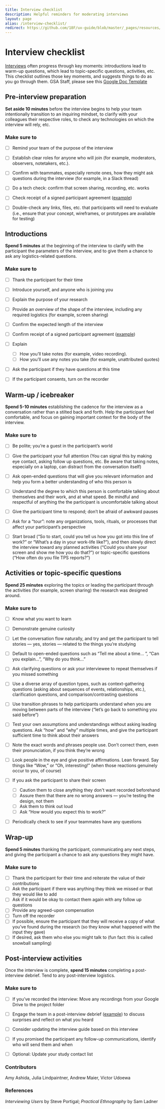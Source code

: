 ```yaml
---
title: Interview checklist
description: Helpful reminders for moderating interviews
layout: page
alias: /interview-checklist/
redirect: https://github.com/18F/ux-guide/blob/master/_pages/resources/interview-checklist.md
---
```


# Interview checklist

[Interviews](https://methods.18f.gov/stakeholder-and-user-interviews/) often progress through key moments: introductions lead to warm-up questions, which lead to topic-specific questions, activities, etc. This checklist outlines those key moments, and suggests things to do as you go through them. GSA Staff, please see this [Google Doc Template](https://docs.google.com/document/d/1zRA2EK9qZ5H_cM3Ki5xf6Gz72F6Ah6i0E87YpwHTC9A/edit)


## Pre-interview preparation
**Set aside 10 minutes** before the interview begins to help your team intentionally transition to an inquiring mindset, to clarify with your colleagues their respective roles, to check any technologies on which the interview will rely, etc.

### Make sure to
- [ ] Remind your team of the purpose of the interview
- [ ] Establish clear roles for anyone who will join (for example, moderators, observers, notetakers, etc.).
- [ ] Confirm with teammates, especially remote ones, how they might ask questions during the interview (for example, in a Slack thread)
- [ ] Do a tech check: confirm that screen sharing, recording, etc. works
- [ ] Check receipt of a signed participant agreement ([example](/participant-agreement/))
- [ ] Double-check any links, files, etc. that participants will need to evaluate (i.e., ensure that your concept, wireframes, or prototypes are available for testing)


## Introductions
**Spend 5 minutes** at the beginning of the interview to clarify with the participant the parameters of the interview, and to give them a chance to ask any logistics-related questions.

### Make sure to
- [ ] Thank the participant for their time
- [ ] Introduce yourself, and anyone who is joining you
- [ ] Explain the purpose of your research
- [ ] Provide an overview of the shape of the interview, including any required logistics (for example, screen sharing)
- [ ] Confirm the expected length of the interview
- [ ] Confirm receipt of a signed participant agreement ([example](/participant-agreement/))
- [ ] Explain
  - [ ] How you’ll take notes (for example, video recording).
  - [ ] How you’ll use any notes you take (for example, unattributed quotes)
- [ ] Ask the participant if they have questions at this time
- [ ] If the participant consents, turn on the recorder


## Warm-up / icebreaker
**Spend 5-10 minutes** establishing the cadence for the interview as a conversation rather than a stilted back and forth. Help the participant feel comfortable, and focus on gaining important context for the body of the interview.

### Make sure to

- [ ] Be polite; you’re a guest in the participant’s world
- [ ] Give the participant your full attention (You can signal this by making eye contact, asking follow up questions, etc. Be aware that taking notes, especially on a laptop, can distract from the conversation itself)
- [ ] Ask open-ended questions that will give you relevant information and help you form a better understanding of who this person is
- [ ] Understand the degree to which this person is comfortable talking about themselves and their work, and at what speed. Be mindful and respectful of anything the the participant is uncomfortable talking about
- [ ] Give the participant time to respond; don’t be afraid of awkward pauses
- [ ] Ask for a “tour”: note any organizations, tools, rituals, or processes that affect your participant’s perspective
- [ ] Start broad (“So to start, could you tell us how you got into this line of work?” or “What’s a day in your work-life like?”), and then slowly direct the interview toward any planned activities (“Could you share your screen and show me how you do that?”) or topic-specific questions (“How often do you file TPS reports?”)


## Activities or topic-specific questions
**Spend 25 minutes** exploring the topics or leading the participant through the activities (for example, screen sharing) the research was designed around.

### Make sure to
- [ ] Know what you want to learn
- [ ] Demonstrate genuine curiosity
- [ ] Let the conversation flow naturally, and try and get the participant to tell stories — yes, stories — related to the things you’re studying
- [ ] Default to open-ended questions such as “Tell me about a time… ”, “Can you explain…”, “Why do you think…”
- [ ] Ask clarifying questions or ask your interviewee to repeat themselves if you missed something
- [ ] Use a diverse array of question types, such as context-gathering questions (asking about sequences of events, relationships, etc.), clarification questions, and comparison/contrasting questions
- [ ] Use transition phrases to help participants understand when you are moving between parts of the interview (“let’s go back to something you said before”)
- [ ] Test your own assumptions and understandings without asking leading questions. Ask “how” and “why” multiple times, and give the participant sufficient time to think about their answers
- [ ] Note the exact words and phrases people use. Don’t correct them, even their pronunciation, if you think they’re wrong
- [ ] Look people in the eye and give positive affirmations. Lean forward. Say things like “Wow,” or “Oh, interesting!” (when those reactions genuinely occur to you, of course)
- [ ] If you ask the participant to share their screen
  - [ ] Caution them to close anything they don't want recorded beforehand
  - [ ] Assure them that there are no wrong answers — you’re testing the design, not them
  - [ ] Ask them to think out loud
  - [ ] Ask “How would you expect this to work?”
- [ ] Periodically check to see if your teammates have any questions


## Wrap-up
**Spend 5 minutes** thanking the participant, communicating any next steps, and giving the participant a chance to ask any questions they might have.

### Make sure to
- [ ] Thank the participant for their time and reiterate the value of their contributions
- [ ] Ask the participant if there was anything they think we missed or that they would like to add
- [ ] Ask if it would be okay to contact them again with any follow up questions
- [ ] Provide any agreed-upon compensation
- [ ] Turn off the recorder
- [ ] If possible, ensure the participant that they will receive a copy of what you’ve found during the research (so they know what happened with the input they gave)
- [ ] If desired, ask them who else you might talk to (fun fact: this is called snowball sampling)

## Post-interview activities
Once the interview is complete, **spend 15 minutes** completing a post-interview debrief. Tend to any post-interview logistics.

### Make sure to
- [ ] If you’ve recorded the interview: Move any recordings from your Google Drive to the project folder
- [ ] Engage the team in a post-interview debrief ([example](https://github.com/18F/ux-guide/blob/master/_pages/resources/interview-debrief.md)) to discuss surprises and reflect on what you heard
- [ ] Consider updating the interview guide based on this interview
- [ ] If you promised the participant any follow-up communications, identify who will send them and when
- [ ] Optional: Update your study contact list


### Contributors
Amy Ashida, Julia Lindpaintner, Andrew Maier, Victor Udoewa

### References
_Interviewing Users_ by Steve Portigal; _Practical Ethnography_ by Sam Ladner
